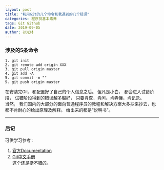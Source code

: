 ```yaml
---
layout: post
title: "初用Git的几个命令和我遇到的几个错误"
categories: 程序员基本素养
tags: Git Github
date: 2019-09-05
author: 孙光林
---
```


### 涉及的5条命令
```git
1. git init
2. git remote add origin XXX
3. git pull origin master
4. git add -A
5. git commit -m ""
5. git push origin master
```
在安装完Git，和配置好了自己的个人信息之后。 但凡是小白， 都会进入试错阶段， 试错阶段得到的错误越多越好， 只要肯查，肯问，肯弄懂，肯记录。  
当然， 我们国内的大部分的面向普通程序员的教程和解决方案大多抄来抄去，也都不肯耐心的给出原理及解释。 给出来的都是"说明书"。
***




### 后记
可供学习参考：  
1. <a href="https://git-scm.com/doc" target="_blank">官方Documentation</a>
2. <a href="https://readthedocs.org/projects/git-reference/" target="_blank">Git中文手册</a>  
这个还是挺不错的。 